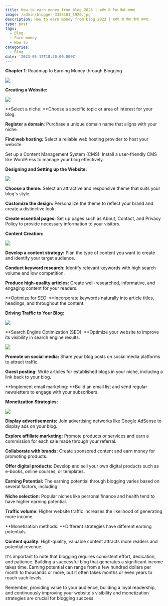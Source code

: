 ```yaml
---
title: How to earn money from blog 2023 | ब्लॉग से पैसा कैसे कमाए
image: /admin/blogger-3338181_1920.jpg
description: How to earn money from blog 2023 | ब्लॉग से पैसा कैसे कमाए
type: post
tags:
  - Blog
  - Earn money
  - How to
categories:
  - Blog
date: '2023-05-17T18:30:00.000Z'
---
```


**Chapter 1**: Roadmap to Earning Money through Blogging

![](/business-idea-3261158_1920.jpg)

**Creating a Website:**

![](/admin/internet-4463031_1920.jpg)

**Select a niche: **Choose a specific topic or area of interest for your blog.

**Register a domain**: Purchase a unique domain name that aligns with your niche.

**Find web hosting:** Select a reliable web hosting provider to host your website.

Set up a Content Management System (CMS): Install a user-friendly CMS like WordPress to manage your blog effectively.

**Designing and Setting up the Website:**

![](/admin/finger-769300_1920.jpg)

**Choose a theme:** Select an attractive and responsive theme that suits your blog's style.

**Customize the design:** Personalize the theme to reflect your brand and create a distinctive look.

**Create essential pages:** Set up pages such as About, Contact, and Privacy Policy to provide necessary information to your visitors.

**Content Creation:**

![](/admin/gothic-1485829_1920.jpg)

**Develop a content strategy:** Plan the type of content you want to create and identify your target audience.

**Conduct keyword research:** Identify relevant keywords with high search volume and low competition.

**Produce high-quality articles:** Create well-researched, informative, and engaging content for your readers.

**Optimize for SEO: **Incorporate keywords naturally into article titles, headings, and throughout the content.

**Driving Traffic to Your Blog:**

![](/admin/programming-4172154_1920.jpg)

**Search Engine Optimization (SEO): **Optimize your website to improve its visibility in search engine results.

![](/admin/seo-441400_1920.jpg)

**Promote on social media:** Share your blog posts on social media platforms to attract traffic.

**Guest posting:** Write articles for established blogs in your niche, including a link back to your blog.

**Implement email marketing: **Build an email list and send regular newsletters to engage with your subscribers.

**Monetization Strategies:**

![](/admin/freelance-2906725_1920.png)

**Display advertisements:** Join advertising networks like Google AdSense to display ads on your blog.

**Explore affiliate marketing:** Promote products or services and earn a commission for each sale made through your referral.

**Collaborate with brands:** Create sponsored content and earn money for promoting products.

**Offer digital products:** Develop and sell your own digital products such as e-books, online courses, or templates.

**Earning Potential:** The earning potential through blogging varies based on several factors, including:

**Niche selection:** Popular niches like personal finance and health tend to have higher earning potential.

**Traffic volume**: Higher website traffic increases the likelihood of generating more income.

**Monetization methods: **Different strategies have different earning potentials.

**Content quality**: High-quality, valuable content attracts more readers and potential revenue.

It's important to note that blogging requires consistent effort, dedication, and patience. Building a successful blog that generates a significant income takes time. Earning potential can range from a few hundred dollars per month to thousands or more, but it often takes months or even years to reach such levels.

Remember, providing value to your audience, building a loyal readership, and continuously improving your website's visibility and monetization strategies are crucial for blogging success.
